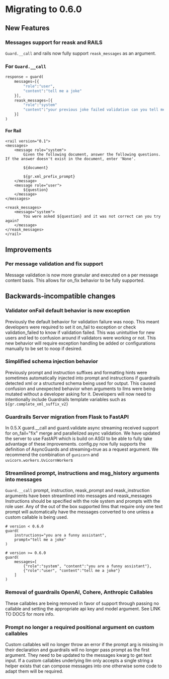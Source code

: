 # Migrating to 0.6.0

## New Features

### Messages support for reask and RAILS
`Guard.__call` and rails now fully support `reask_messages` as an argument.

### For `Guard.__call`
```py
response = guard(
    messages=[{
        "role":"user",
        "content":"tell me a joke"
    }],
    reask_messages=[{
        "role":"system"
        "content":"your previous joke failed validation can you tell me another joke?"
    }]
)
```

#### For Rail
```
<rail version="0.1">
<messages>
    <message role="system">
        Given the following document, answer the following questions. If the answer doesn't exist in the document, enter 'None'.

        ${document}

        ${gr.xml_prefix_prompt}
    </message>
    <message role="user">
        ${question}
    </message>
</messages>

<reask_messages>
    <message="system">
        You were asked ${question} and it was not correct can you try again?
    </message>
</reask_messages>
</rail>
```

## Improvements

### Per message validation and fix support
Message validation is now more granular and executed on a per message content basis.
This allows for on_fix behavior to be fully supported.

## Backwards-incompatible changes
### Validator onFail default behavior is now exception
Previously the default behavior for validation failure was noop. This meant developers were required to set it on_fail to exception or check validation_failed
to know if validation failed. This was unintuitive for new users and led to confusion around if validators were working or not. This new behavior will require 
exception handling be added or configurations manually to be set to noop if desired. 

### Simplified schema injection behavior
Previously prompt and instruction suffixes and formatting hints were sometimes automatically injected
into prompt and instructions if guardrails detected xml or a structured schema being used for output. 
This caused confusion and unexpected behavior when arguments to llms were being mutated without a developer asking for it.
Developers will now need to intentionally include Guardrails template variables such as `${gr.complete_xml_suffix_v2}`

### Guardrails Server migration from Flask to FastAPI
In 0.5.X guard.__call and guard.validate async streaming received support for on_fail="fix" merge and parallelized async validation.
We have updated the server to use FastAPI which is build on ASGI to be able to fully take advantage of these improvements.
config.py now fully supports the definition of AsyncGuards and streaming=true as a request argument.
We recommend the combination of `gunicorn` and `uvicorn.workers.UvicornWorker`s

### Streamlined prompt, instructions and msg_history arguments into messages
`Guard.__call` prompt, instruction, reask_prompt and reask_instruction arguments have been streamlined into messages and reask_messages
Instructions should be specified with the role system and prompts with the role user. Any of the out of the box supported llms that require only one text prompt will automatically have the messages converted to one unless a custom callable is being used.
```
# version < 0.6.0
guard(
    instructions="you are a funny assistant",
    prompt="tell me a joke"
)

# version >= 0.6.0
guard(
    messages=[
        {"role":"system", "content":"you are a funny assistant"},
        {"role":"user", "content":"tell me a joke"}
    ]
)
```

### Removal of guardrails OpenAI, Cohere, Anthropic Callables
These callables are being removed in favor of support through passing no callable and setting the appropriate api key and model argument. See LINK TO DOCS for more info.

### Prompt no longer a required positional argument on custom callables
Custom callables will no longer throw an error if the prompt arg is missing in their declaration and guardrails will no longer pass prompt as the first argument. They need to be updated to the messages kwarg to get text input. If a custom callables underlying llm only accepts a single string a helper exists that can compose messages into one otherwise some code to adapt them will be required. 